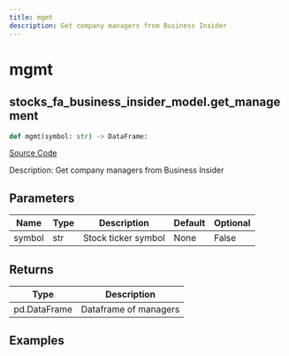 ```yaml
---
title: mgmt
description: Get company managers from Business Insider
---
```

# mgmt

## stocks_fa_business_insider_model.get_management

```python
def mgmt(symbol: str) -> DataFrame:
```
[Source Code](https://github.com/OpenBB-finance/OpenBBTerminal/tree/main/openbb_terminal/stocks/fundamental_analysis/business_insider_model.py#L18)

Description: Get company managers from Business Insider

## Parameters

| Name | Type | Description | Default | Optional |
| ---- | ---- | ----------- | ------- | -------- |
| symbol | str | Stock ticker symbol | None | False |

## Returns

| Type | Description |
| ---- | ----------- |
| pd.DataFrame | Dataframe of managers |

## Examples

